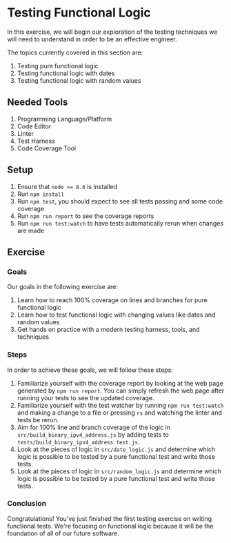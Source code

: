# Testing Functional Logic

In this exercise, we will begin our exploration of the testing techniques we will need to understand in order to be an effective engineer.

The topics currently covered in this section are:

1. Testing pure functional logic
2. Testing functional logic with dates
3. Testing functional logic with random values

## Needed Tools

1. Programming Language/Platform
2. Code Editor
2. Linter
3. Test Harness
4. Code Coverage Tool

## Setup

1. Ensure that `node >= 8.6` is installed
2. Run `npm install`
3. Run `npm test`, you should expect to see all tests passing and some code coverage
4. Run `npm run report` to see the coverage reports
5. Run `npm run test:watch` to have tests automatically rerun when changes are made

## Exercise

### Goals

Our goals in the following exercise are:

1. Learn how to reach 100% coverage on lines and branches for pure functional logic
2. Learn how to test functional logic with changing values like dates and random values
3. Get hands on practice with a modern testing harness, tools, and techniques

### Steps

In order to achieve these goals, we will follow these steps:

1. Familiarize yourself with the coverage report by looking at the web page generated by `npm run report`. You can simply refresh the web page after running your tests to see the updated coverage.
2. Familiarize yourself with the test watcher by running `npm run test:watch` and making a change to a file or pressing `rs` and watching the linter and tests be rerun.
3. Aim for 100% line and branch coverage of the logic in `src/build_binary_ipv4_address.js` by adding tests to `tests/build_binary_ipv4_address.test.js`.
4. Look at the pieces of logic in `src/date_logic.js` and determine which logic is possible to be tested by a pure functional test and write those tests.
5. Look at the pieces of logic in `src/random_logic.js` and determine which logic is possible to be tested by a pure functional test and write those tests.

### Conclusion

Congratulations! You've just finished the first testing exercise on writing functional tests. We're focusing on functional logic because it will be the foundation of all of our future software.
